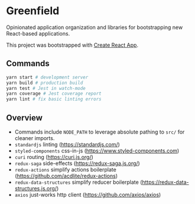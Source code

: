 
# Greenfield

Opinionated application organization and libraries for bootstrapping new React-based applications.

This project was bootstrapped with [Create React App](https://github.com/facebookincubator/create-react-app).

## Commands

```bash
yarn start # development server
yarn build # production build
yarn test # Jest in watch-mode
yarn coverage # Jest coverage report
yarn lint # fix basic linting errors
```

## Overview

* Commands include `NODE_PATH` to leverage absolute pathing to `src/` for cleaner imports.
* `standardjs` linting (https://standardjs.com/)
* `styled-components` css-in-js (https://www.styled-components.com)
* `curi` routing (https://curi.js.org/)
* `redux-saga` side-effects (https://redux-saga.js.org/)
* `redux-actions` simplify actions boilerplate (https://github.com/acdlite/redux-actions)
* `redux-data-structures` simplify reducer boilerplate (https://redux-data-structures.js.org/)
* `axios` just-works http client (https://github.com/axios/axios)
